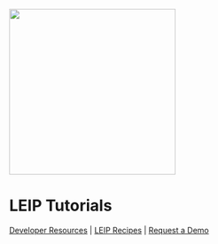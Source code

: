 <img src=https://latentai.com/wp-content/uploads/2022/10/logo.svg width=300/><br />

# LEIP Tutorials

[Developer Resources](https://docs.latentai.io) |
[LEIP Recipes](https://docs.latentai.io/leip-recipes/) |
[Request a Demo](https://latentai.com/contact-us/)



